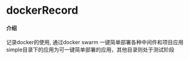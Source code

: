 # dockerRecord

#### 介绍
记录docker的使用, 通过docker swarm 一键简单部署各种中间件和项目应用
simple目录下的应用为可一键简单部署的应用，其他目录则处于测试阶段